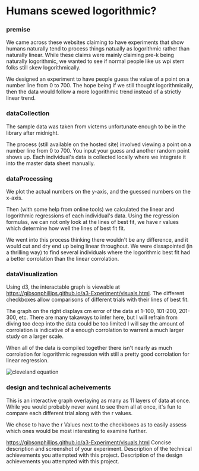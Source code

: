 # Humans scewed logorithmic?

### premise

We came across these websites claiming to have experiments that show humans naturally tend to process things natually as logorithmic rather than naturally linear. While these claims were mainly claiming pre-k being naturally logorithmic, we wanted to see if normal people like us wpi stem folks still skew logorithmically. 

We designed an experiment to have people guess the value of a point on a number line from 0 to 700. The hope being if we still thought logorithmically, then the data would follow a more logorithmic trend instead of a strictly linear trend. 

### dataCollection

The sample data was taken from victems unfortunate enough to be in the library after midnight. 

The process (still available on the hosted site) involved viewing a point on a number line from 0 to 700. You input your guess and another random point shows up. Each individual's data is collected locally where we integrate it into the master data sheet manually. 

### dataProcessing
We plot the actual numbers on the y-axis, and the guessed numbers on the x-axis. 

Then (with some help from online tools) we calculated the linear and logorithmic regressions of each individual's data. Using the regression formulas, we can not only look at the lines of best fit, we have r values which determine how well the lines of best fit fit. 

We went into this process thinking there wouldn't be any difference, and it would cut and dry end up being linear throughout. We were dissapointed (in a thrilling way) to find several individuals where the logorithmic best fit had a better corrolation than the linear corrolation. 

### dataVisualization

Using d3, the interactable graph is viewable at https://gibsonphillips.github.io/a3-Experiment/visuals.html. The different checkboxes allow comparisons of different trials with their lines of best fit. 

The graph on the right displays cm error of the data at 1-100, 101-200, 201-300, etc. 
There are many takaways to infer here, but I will refrain from diving too deep into the data could be too limited I will say the amount of corrolation is indicative of a enough corrolation to warrent a much larger study on a larger scale. 

When all of the data is compiled together there isn't nearly as much corrolation for logorithmic regression with still a pretty good corrolation for linear regression. 

![cleveland equation](img/cleveland-equation.png)

### design and technical acheivements

This is an interactive graph overlaying as many as 11 layers of data at once. While you would probably never want to see them all at once, it's fun to compare each different trial along with the r values. 

We chose to have the r Values next to the checkboxes as to easily assess which ones would be most interesting to examine further. 

https://gibsonphillips.github.io/a3-Experiment/visuals.html
Concise description and screenshot of your experiment.
Description of the technical achievements you attempted with this project.
Description of the design achievements you attempted with this project.
